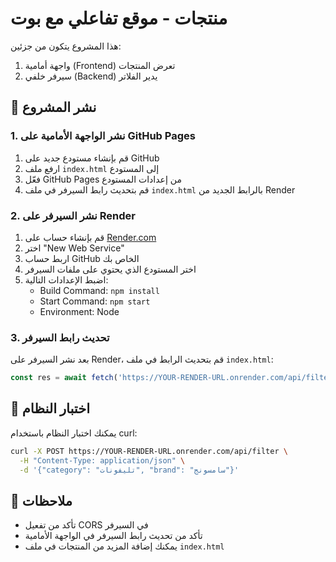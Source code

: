 # منتجات - موقع تفاعلي مع بوت

هذا المشروع يتكون من جزئين:
1. واجهة أمامية (Frontend) تعرض المنتجات
2. سيرفر خلفي (Backend) يدير الفلاتر

## 🚀 نشر المشروع

### 1. نشر الواجهة الأمامية على GitHub Pages

1. قم بإنشاء مستودع جديد على GitHub
2. ارفع ملف `index.html` إلى المستودع
3. فعّل GitHub Pages من إعدادات المستودع
4. قم بتحديث رابط السيرفر في ملف `index.html` بالرابط الجديد من Render

### 2. نشر السيرفر على Render

1. قم بإنشاء حساب على [Render.com](https://render.com)
2. اختر "New Web Service"
3. اربط حساب GitHub الخاص بك
4. اختر المستودع الذي يحتوي على ملفات السيرفر
5. اضبط الإعدادات التالية:
   - Build Command: `npm install`
   - Start Command: `npm start`
   - Environment: Node

### 3. تحديث رابط السيرفر

بعد نشر السيرفر على Render، قم بتحديث الرابط في ملف `index.html`:

```javascript
const res = await fetch('https://YOUR-RENDER-URL.onrender.com/api/filter');
```

## 🧪 اختبار النظام

يمكنك اختبار النظام باستخدام curl:

```bash
curl -X POST https://YOUR-RENDER-URL.onrender.com/api/filter \
  -H "Content-Type: application/json" \
  -d '{"category": "تليفونات", "brand": "سامسونج"}'
```

## 📝 ملاحظات

- تأكد من تفعيل CORS في السيرفر
- تأكد من تحديث رابط السيرفر في الواجهة الأمامية
- يمكنك إضافة المزيد من المنتجات في ملف `index.html` 